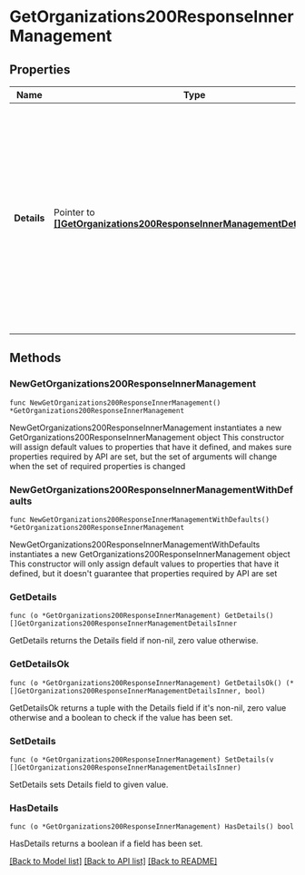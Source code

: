 # GetOrganizations200ResponseInnerManagement

## Properties

Name | Type | Description | Notes
------------ | ------------- | ------------- | -------------
**Details** | Pointer to [**[]GetOrganizations200ResponseInnerManagementDetailsInner**](GetOrganizations200ResponseInnerManagementDetailsInner.md) | Details related to organization management, possibly empty. Details may be named &#39;MSP ID&#39;, &#39;IP restriction mode for API&#39;, or &#39;IP restriction mode for dashboard&#39;, if the organization admin has configured any. | [optional] 

## Methods

### NewGetOrganizations200ResponseInnerManagement

`func NewGetOrganizations200ResponseInnerManagement() *GetOrganizations200ResponseInnerManagement`

NewGetOrganizations200ResponseInnerManagement instantiates a new GetOrganizations200ResponseInnerManagement object
This constructor will assign default values to properties that have it defined,
and makes sure properties required by API are set, but the set of arguments
will change when the set of required properties is changed

### NewGetOrganizations200ResponseInnerManagementWithDefaults

`func NewGetOrganizations200ResponseInnerManagementWithDefaults() *GetOrganizations200ResponseInnerManagement`

NewGetOrganizations200ResponseInnerManagementWithDefaults instantiates a new GetOrganizations200ResponseInnerManagement object
This constructor will only assign default values to properties that have it defined,
but it doesn't guarantee that properties required by API are set

### GetDetails

`func (o *GetOrganizations200ResponseInnerManagement) GetDetails() []GetOrganizations200ResponseInnerManagementDetailsInner`

GetDetails returns the Details field if non-nil, zero value otherwise.

### GetDetailsOk

`func (o *GetOrganizations200ResponseInnerManagement) GetDetailsOk() (*[]GetOrganizations200ResponseInnerManagementDetailsInner, bool)`

GetDetailsOk returns a tuple with the Details field if it's non-nil, zero value otherwise
and a boolean to check if the value has been set.

### SetDetails

`func (o *GetOrganizations200ResponseInnerManagement) SetDetails(v []GetOrganizations200ResponseInnerManagementDetailsInner)`

SetDetails sets Details field to given value.

### HasDetails

`func (o *GetOrganizations200ResponseInnerManagement) HasDetails() bool`

HasDetails returns a boolean if a field has been set.


[[Back to Model list]](../README.md#documentation-for-models) [[Back to API list]](../README.md#documentation-for-api-endpoints) [[Back to README]](../README.md)



